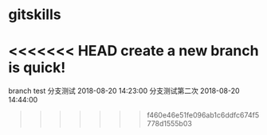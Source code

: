 # gitskills
<<<<<<< HEAD
create a new branch is quick!
=======
branch test
分支测试 2018-08-20 14:23:00
分支测试第二次 2018-08-20 14:44:00
>>>>>>> f460e46e51fe096ab1c6ddfc674f5778d1555b03
